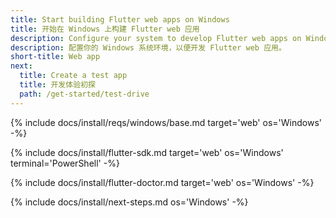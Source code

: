 ```yaml
---
title: Start building Flutter web apps on Windows
title: 开始在 Windows 上构建 Flutter web 应用
description: Configure your system to develop Flutter web apps on Windows.
description: 配置你的 Windows 系统环境，以便开发 Flutter web 应用。
short-title: Web app
next:
  title: Create a test app
  title: 开发体验初探
  path: /get-started/test-drive
---
```


{% include docs/install/reqs/windows/base.md target='web' os='Windows' -%}

{% include docs/install/flutter-sdk.md target='web' os='Windows' terminal='PowerShell' -%}

{% include docs/install/flutter-doctor.md target='web' os='Windows' -%}

{% include docs/install/next-steps.md os='Windows' -%}
